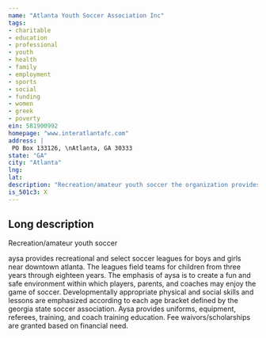 ```yaml
---
name: "Atlanta Youth Soccer Association Inc"
tags:
- charitable
- education
- professional
- youth
- health
- family
- employment
- sports
- social
- funding
- women
- greek
- poverty
ein: 581900992
homepage: "www.interatlantafc.com"
address: |
 PO Box 133126, \nAtlanta, GA 30333
state: "GA"
city: "Atlanta"
lng: 
lat: 
description: "Recreation/amateur youth soccer the organization provides the opportunity and training for the youth of atlanta to learn the game of soccer through the development of individual skill, fitness, team work, and fair play. "
is_501c3: X
---
```


## Long description

Recreation/amateur youth soccer
  
  aysa provides recreational and select soccer leagues for boys and girls near downtown atlanta. The leagues field teams for children from three years through eighteen years. The emphasis of aysa is to create a fun and safe environment within which players, parents, and coaches may enjoy the game of soccer. Developmentally appropriate physical and social skills and lessons are emphasized according to each age bracket defined by the georgia state soccer association. Aysa provides uniforms, equipment, referees, training, and coach training education. Fee waivors/scholarships are granted based on financial need. 
